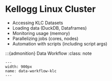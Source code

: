 # Kellogg Linux Cluster

- Accessing KLC Datasets
- Loading data (DuckDB, Dataframes)
- Monitoring usage (memory)
- Parallelizing jobs (cores, nodes)
- Automation with scripts (including script args)


:::{admonition} Data Workflow
:class: note

```{figure} ./images/data-workflow-klc.png
---
width: 900px
name: data-workflow-klc
---
```